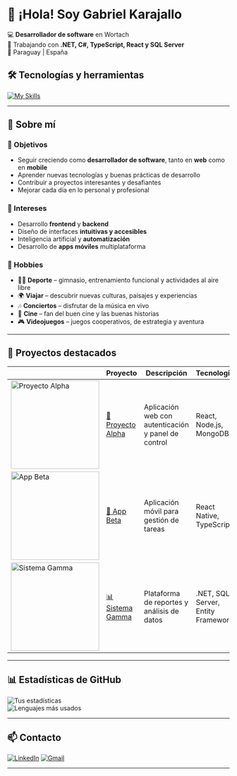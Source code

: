 # 👋 ¡Hola! Soy Gabriel Karajallo 


💻 **Desarrollador de software** en Wortach  
🚀 Trabajando con **.NET, C#, TypeScript, React y SQL Server**  
📍 Paraguay | España 


## 🛠️ Tecnologías y herramientas

[![My Skills](https://skillicons.dev/icons?i=cs,dotnet,php,react,angular,js,ts,html,css,sql,git,github,postman)](https://skillicons.dev)

---

## 📌 Sobre mí

### 🎯 Objetivos  
- Seguir creciendo como **desarrollador de software**, tanto en **web** como en **mobile**  
- Aprender nuevas tecnologías y buenas prácticas de desarrollo  
- Contribuir a proyectos interesantes y desafiantes  
- Mejorar cada día en lo personal y profesional

### 🧠 Intereses  
- Desarrollo **frontend** y **backend**  
- Diseño de interfaces **intuitivas y accesibles**  
- Inteligencia artificial y **automatización**  
- Desarrollo de **apps móviles** multiplataforma  

### 🧳 Hobbies  
- 🏋️‍♂️ **Deporte** – gimnasio, entrenamiento funcional y actividades al aire libre  
- 🌍 **Viajar** – descubrir nuevas culturas, paisajes y experiencias  
- 🎶 **Conciertos** – disfrutar de la música en vivo  
- 🍿 **Cine** – fan del buen cine y las buenas historias  
- 🎮 **Videojuegos** – juegos cooperativos, de estrategia y aventura  


---

## 📂 Proyectos destacados
| | Proyecto | Descripción | Tecnologías |
|---|----------|-------------|-------------|
| <img src="https://via.placeholder.com/200x120.png?text=Captura+Proyecto+1" alt="Proyecto Alpha" width="200"/> | [🌟 Proyecto Alpha](https://github.com/TU-USUARIO/proyecto-alpha) | Aplicación web con autenticación y panel de control | React, Node.js, MongoDB |
| <img src="https://via.placeholder.com/200x120.png?text=Captura+Proyecto+2" alt="App Beta" width="200"/> | [📱 App Beta](https://github.com/TU-USUARIO/app-beta) | Aplicación móvil para gestión de tareas | React Native, TypeScript |
| <img src="https://via.placeholder.com/200x120.png?text=Captura+Proyecto+3" alt="Sistema Gamma" width="200"/> | [📊 Sistema Gamma](https://github.com/TU-USUARIO/sistema-gamma) | Plataforma de reportes y análisis de datos | .NET, SQL Server, Entity Framework |

---

## 📊 Estadísticas de GitHub
![Tus estadísticas](https://github-readme-stats.vercel.app/api?username=Gabriel-Karajallo&show_icons=true&theme=radical)  
![Lenguajes más usados](https://github-readme-stats.vercel.app/api/top-langs/?username=Gabriel-Karajallo&layout=compact&theme=radical)

---

## 📫 Contacto
[![LinkedIn](https://img.shields.io/badge/-LinkedIn-0077B5?style=for-the-badge&logo=linkedin&logoColor=white)](https://www.linkedin.com/in/gabrielkarajallo/)
[![Gmail](https://img.shields.io/badge/-Gmail-D14836?style=for-the-badge&logo=gmail&logoColor=white)](mailto:c.gabrielkarajallo@gmail.com)


---
